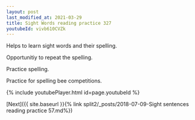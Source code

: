 ```yaml
---
layout: post
last_modified_at: 2021-03-29
title: Sight Words reading practice 327
youtubeId: vivb610CVZk
---
```

 
 
Helps to learn sight words and their spelling.

Opportunitiy to repeat the spelling. 

Practice spelling. 
 
Practice for spelling bee competitions. 
 
{% include youtubePlayer.html id=page.youtubeId %}
 
 

[Next]({{ site.baseurl }}{% link  split2/_posts/2018-07-09-Sight sentences reading practice 57.md%})
 
